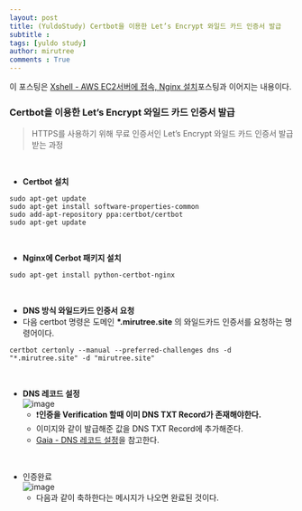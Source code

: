 ```yaml
---
layout: post
title: (YuldoStudy) Certbot을 이용한 Let’s Encrypt 와일드 카드 인증서 발급
subtitle : 
tags: [yuldo study]
author: mirutree
comments : True
---
```

이 포스팅은 [Xshell - AWS EC2서버에 접속, Nginx 설치](https://mirutree.github.io/2021/12/27/Xshell-Nginx.html)포스팅과 이어지는 내용이다.
   
### Certbot을 이용한 Let’s Encrypt 와일드 카드 인증서 발급
 > HTTPS를 사용하기 위해 무료 인증서인 Let’s Encrypt 와일드 카드 인증서 발급받는 과정

   
&nbsp;&nbsp;
 - **Certbot 설치**
 ```
sudo apt-get update
sudo apt-get install software-properties-common
sudo add-apt-repository ppa:certbot/certbot
sudo apt-get update
```
   
&nbsp;&nbsp;
 - **Nginx에 Cerbot 패키지 설치**
```
sudo apt-get install python-certbot-nginx
```
   
&nbsp;&nbsp;
 - **DNS 방식 와일드카드 인증서 요청**
 - 다음 certbot 명령은 도메인 **\*.mirutree.site** 의 와일드카드 인증서를 요청하는 명령어이다.
 ```
certbot certonly --manual --preferred-challenges dns -d "*.mirutree.site" -d "mirutree.site"
 ```
    
&nbsp;&nbsp;
 - **DNS 레코드 설정**    
 ![image](https://user-images.githubusercontent.com/63778557/147529447-6806070e-d740-489c-b4c4-cce5226b71f9.png)
      - ❗**인증을 Verification 할때 이미 DNS TXT Record가 존재해야한다.**
      - 이미지와 같이 발급해준 값을 DNS TXT Record에 추가해준다.
      - [Gaia - DNS 레코드 설정](https://github.com/mirutree/mirutree.github.io/blob/main/_posts/2021-12-23-Gabia-DNS-record.md)을 참고한다.   
   
&nbsp;&nbsp;
 - 인증완료   
 ![image](https://user-images.githubusercontent.com/63778557/147527952-a04017a4-1f34-46b1-bb3b-d0e38801f65b.png)
      - 다음과 같이 축하한다는 메시지가 나오면 완료된 것이다.
   
&nbsp;&nbsp;



